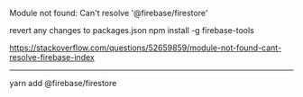 Module not found: Can't resolve '@firebase/firestore'

revert any changes to packages.json
npm install -g firebase-tools

https://stackoverflow.com/questions/52659859/module-not-found-cant-resolve-firebase-index

---

yarn add @firebase/firestore
